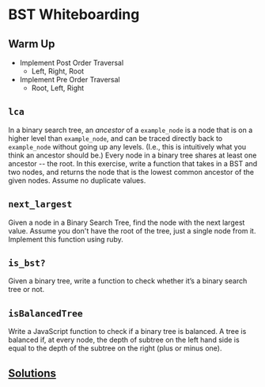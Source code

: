 # BST Whiteboarding

## Warm Up

* Implement Post Order Traversal
  * Left, Right, Root
* Implement Pre Order Traversal
  * Root, Left, Right
  
## `lca`

In a binary search tree, an *ancestor* of a `example_node` is a node that is on a higher level than `example_node`, and can be traced directly back to `example_node` without going up any levels. (I.e., this is intuitively what you think an ancestor should be.) Every node in a binary tree shares at least one ancestor -- the root. In this exercise, write a function that takes in a BST and two nodes, and returns the node that is the lowest common ancestor of the given nodes. Assume no duplicate values.

## `next_largest`

Given a node in a Binary Search Tree, find the node with the next largest value. Assume you don't have the root of the tree, just a single node from it. Implement this function using ruby.

## `is_bst?`

Given a binary tree, write a function to check whether it’s a binary search tree or not.

## `isBalancedTree`

Write a JavaScript function to check if a binary tree is balanced. A tree is balanced if, at every node, the depth of subtree on the left hand side is equal to the depth of the subtree on the right (plus or minus one). 

## [Solutions](./bst-solution.md)
